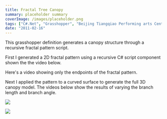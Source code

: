 ```yaml
---
title: Fractal Tree Canopy
summary: placeholder summary
coverImage: /images/placeholder.png
tags: ["C#.Net", "Grasshopper", "Beijing Tiangqiao Performing arts Center"]
date: "2011-02-16"
---
```


This grasshopper definition generates a canopy structure through a recursive fractal pattern script.

<!-- more -->

First I generated a 2D fractal pattern using a recursive C# script component shown the the video below.

Here's a video showing only the endpoints of the fractal pattern.

Next I applied the pattern to a curved surface to generate the full 3D canopy model. The videos below show the results of varying the branch length and branch angle.

![](tree-canopy.jpg)

![](Tree-Structure-Samples.png)
